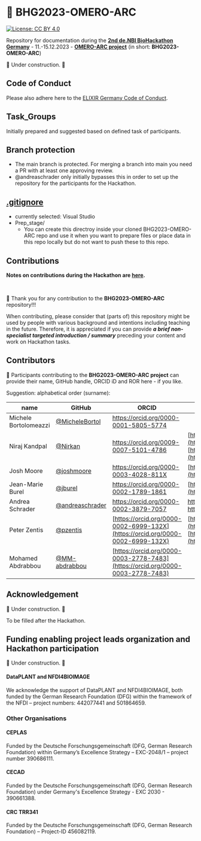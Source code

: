 
# 👋 BHG2023-OMERO-ARC

[![License: CC BY 4.0](https://img.shields.io/badge/License-CC_BY_4.0-lightgrey.svg)](https://creativecommons.org/licenses/by/4.0/)

Repository for documentation during the **[2nd de.NBI BioHackathon Germany](https://www.denbi.de/de-nbi-events/1547-biohackathon-germany-2)** - 11.-15.12.2023 - **[OMERO-ARC project](https://www.denbi.de/de-nbi-events/1614-towards-omero-and-arc-interoperability-for-rdm-compliant-bio-image-data)** (in short: **BHG2023-OMERO-ARC**)  

🚧 Under construction. 🚧

## Code of Conduct
Please also adhere here to the [ELIXIR Germany Code of Conduct](https://www.denbi.de/code-of-conduct). 

## Task_Groups
Initially prepared and suggested based on defined task of participants.

## Branch protection
- The main branch is protected. For merging a branch into main you need a PR with at least one approving review.
- @andreaschrader only initially bypasses this in order to set up the repository for the participants for the Hackathon.

## [.gitignore](./\.gitignore)
- currently selected: Visual Studio
- Prep_stage/
  - You can create this directroy inside your cloned BHG2023-OMERO-ARC repo and use it when you want to prepare files or place data in this repo locally but do not want to push these to this repo.
 
## Contributions

**Notes on contributions during the Hackathon are [here](CONTRIBUTING.md).**

 <br />

🙌 Thank you for any contribution to the **BHG2023-OMERO-ARC** repository!!!  

When contributing, please consider that (parts of) this repository might be used by people with various background and intentions including teaching in the future. Therefore, it is appreciated if you can provide ***a brief non-specialist targeted introduction / summary*** preceding your content and work on Hackathon tasks.  


## Contributors
🤝 Participants contributing to the **BHG2023-OMERO-ARC project** can provide their name, GitHub handle, ORCID iD and ROR here - if you like.  

Suggestion: alphabetical order (surname):  

|name|GitHub|ORCID|ROR|  
|---|---|---|---|  
|Michele Bortolomeazzi|[@MicheleBortol](https://github.com/michelebortol)|https://orcid.org/0000-0001-5805-5774||
|Niraj Kandpal|[@Nirkan](https://github.com/Nirkan)|https://orcid.org/0009-0007-5101-4786|[https://ror.org/00rcxh774](https://ror.org/00rcxh774) <br>[https://ror.org/04c4bwh63](https://ror.org/04c4bwh63)|
|Josh Moore|[@joshmoore](https://github.com/joshmoore)|https://orcid.org/0000-0003-4028-811X|[https://ror.org/05tpnw772](https://ror.org/05tpnw772)|
|Jean-Marie Burel|[@jburel](https://github.com/jburel)|https://orcid.org/0000-0002-1789-1861|[https://ror.org/03h2bxq36](https://ror.org/03h2bxq36)|
|Andrea Schrader|[@andreaschrader](https://github.com/andreaschrader)|https://orcid.org/0000-0002-3879-7057|https://ror.org/034waa237<br>https://ror.org/00rcxh774| 
|Peter Zentis|[@pzentis](https://github.com/pzentis)|[https://orcid.org/0000-0002-6999-132X](https://orcid.org/0000-0002-6999-132X)|[https://ror.org/00rcxh774](https://ror.org/00rcxh774) <br>[https://ror.org/04c4bwh63](https://ror.org/04c4bwh63) |
|Mohamed Abdrabbou|[@MM-abdrabbou](https://github.com/MM-abdrabbou) | [https://orcid.org/0000-0003-2778-7483](https://orcid.org/0000-0003-2778-7483)|



## Acknowledgement
🚧 Under construction. 🚧

To be filled after the Hackathon.

## Funding enabling project leads organization and Hackathon participation
🚧 Under construction. 🚧

#### DataPLANT and NFDI4BIOIMAGE
We acknowledge the support of DataPLANT and NFDI4BIOIMAGE, both funded by the German Research Foundation
(DFG) within the framework of the NFDI – project numbers: 442077441 and 501864659.

### Other Organisations
#### CEPLAS
Funded by the Deutsche Forschungsgemeinschaft (DFG, German Research Foundation) within Germany’s Excellence Strategy – EXC-2048/1 – project number 390686111.

#### CECAD
Funded by the Deutsche Forschungsgemeinschaft (DFG, German Research Foundation) under Germany's Excellence Strategy - EXC 2030 - 390661388.

#### CRC TRR341
Funded by the Deutsche Forschungsgemeinschaft (DFG, German Research Foundation) – Project-ID 456082119.
